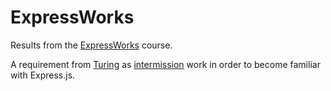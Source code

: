 # ExpressWorks

Results from the [ExpressWorks](https://github.com/azat-co/expressworks) course.

A requirement from [Turing](https://www.turing.io/) as [intermission](https://github.com/turingschool/intermission-assignments/blob/master/prep-for-module-4-backend.markdown) work in order to become familiar with Express.js.

